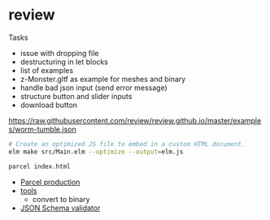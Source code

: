 # review

Tasks

- issue with dropping file
- destructuring in let blocks
- list of examples
- z-Monster.gltf as example for meshes and binary
- handle bad json input (send error message)
- structure button and slider inputs
- download button

https://raw.githubusercontent.com/review/review.github.io/master/examples/worm-tumble.json

~~~bash
# Create an optimized JS file to embed in a custom HTML document.
elm make src/Main.elm --optimize --output=elm.js
~~~

~~~bash
parcel index.html
~~~

- [Parcel production](https://parceljs.org/production.html)
- [tools](https://github.com/KhronosGroup/glTF/blob/master/README.md)
  - convert to binary
- [JSON Schema validator](https://github.com/epoberezkin/ajv)
